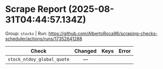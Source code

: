 # Scrape Report (2025-08-31T04:44:57.134Z)

Group: `stocks`  |  Run: https://github.com/AlbertoRoca96/scraping-checks-scheduler/actions/runs/17352641288

| Check | Changed | Keys | Error |
|---|:---:|:--|:--|
| `stock_ntdoy_global_quote` | — |  |  |
